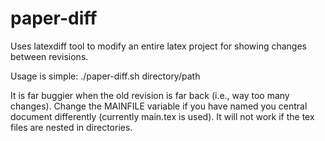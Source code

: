 paper-diff
==========

Uses latexdiff tool to modify an entire latex project for showing changes between revisions.

Usage is simple:
./paper-diff.sh directory/path <old revision>

It is far buggier when the old revision is far back (i.e., way too many changes).
Change the MAINFILE variable if you have named you central document differently
(currently main.tex is used). It will not work if the tex files are nested in
directories.
